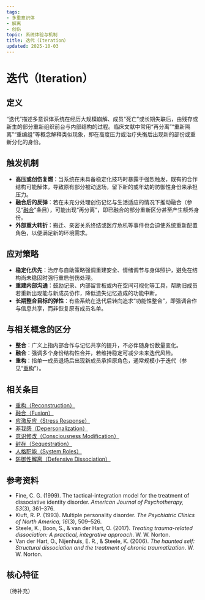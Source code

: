 ```yaml
---
tags:
- 多重意识体
- 解离
- 创伤
topic: 系统体验与机制
title: 迭代（Iteration）
updated: 2025-10-03
---
```


# 迭代（Iteration）

## 定义

“迭代”描述多意识体系统在经历大规模崩解、成员“死亡”或长期失联后，由残存或新生的部分重新组织前台与内部结构的过程。临床文献中常用“再分离”“重新隔离”“重编组”等概念解释类似现象，即在高度压力或治疗失衡后出现新的部份或重新分化的身份。

## 触发机制

- **高压或创伤复燃**：当系统在未具备稳定化技巧时暴露于强烈触发，既有的合作结构可能解体，导致原有部分被动退场，留下新的或年幼的防御性身份来承担压力。
- **融合后的反弹**：若在未充分处理创伤记忆与生活适应的情况下推动融合（参见“[融合](entries/Fusion.md)”条目），可能出现“再分离”，即已融合的部分重新区分甚至产生额外身份。
- **外部重大转折**：搬迁、亲密关系终结或医疗危机等事件也会迫使系统重新配置角色，以便满足新的环境需求。

## 应对策略

- **稳定化优先**：治疗与自助策略强调重建安全、情绪调节与身体照护，避免在结构尚未稳固时强行重启创伤处理。
- **重建内部沟通**：鼓励记录、内部留言板或内在空间可视化等工具，帮助旧成员若重新出现能与新成员协作，降低遗失记忆造成的功能中断。
- **长期整合目标的弹性**：有些系统在迭代后转向追求“功能性整合”，即强调合作与信息共享，而非恢复原有成员名单。

## 与相关概念的区分

- **整合**：广义上指内部合作与记忆共享的提升，不必伴随身份数量变化。
- **融合**：强调多个身份结构性合并，若维持稳定可减少未来迭代风险。
- **重构**：指单一成员退场后出现新成员承担原角色，通常规模小于迭代（参见“[重构](entries/Reconstruction.md)”）。

## 相关条目

- [重构（Reconstruction）](/entries/Reconstruction.md)
- [融合（Fusion）](/entries/Fusion.md)
- [应激反应（Stress Response）](/entries/Stress-Response.md)
- [非我感（Depersonalization）](/entries/Depersonalization.md)
- [意识修改（Consciousness Modification）](/entries/Consciousness-Modification.md)
- [封存（Sequestration）](/entries/Sequestration.md)
- [人格职能（System Roles）](/entries/System-Roles.md)
- [防御性解离（Defensive Dissociation）](/entries/Defensive-Dissociation.md)

## 参考资料

- Fine, C. G. (1999). The tactical-integration model for the treatment of dissociative identity disorder. *American Journal of Psychotherapy, 53*(3), 361–376.
- Kluft, R. P. (1993). Multiple personality disorder. *The Psychiatric Clinics of North America, 16*(3), 509–526.
- Steele, K., Boon, S., & van der Hart, O. (2017). *Treating trauma-related dissociation: A practical, integrative approach*. W. W. Norton.
- Van der Hart, O., Nijenhuis, E. R., & Steele, K. (2006). *The haunted self: Structural dissociation and the treatment of chronic traumatization*. W. W. Norton.

## 核心特征

（待补充）
